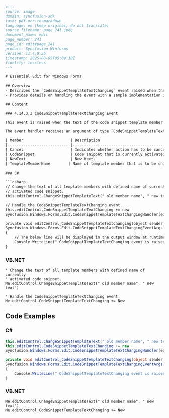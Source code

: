 ```html
<!-- 
source: image
domain: syncfusion-sdk
task: pdf-ocr-to-markdown
language: en (keep original; do not translate)
source_filename: page_241.jpeg
document_name: edit
page_number: 241
page_id: edit#page_241
product: Syncfusion Winforms
version: 11.4.0.26
timestamp: 2025-08-09T05:09:10Z
fidelity: lossless
-->

# Essential Edit for Windows Forms

## Overview
- Describes the `CodeSnippetTemplateTextChanging` event raised when the text of a code snippet template member is about to change.
- Provides details on handling the event with a sample implementation in C# and VB.NET.

## Content

### 4.14.3.3 CodeSnippetTemplateTextChanging Event

This event is raised when the text of the code snippet template member is to be changed.

The event handler receives an argument of type `CodeSnippetTemplateTextChangingEventArgs`. The following `CodeSnippetTemplateTextChangingEventArgs` members provide information specific to this event:

| Member                     | Description                                      |
|----------------------------|--------------------------------------------------|
| Cancel                     | Indicates whether action has to be canceled.    |
| CodeSnippet                | Code snippet that is currently activated.        |
| NewText                    | New text.                                        |
| TemplateMemberName        | Name of template member that is to be changed.   |

### C#

```csharp
// Change the text of all template members with defined name of currently
// activated code snippet.
this.editControl.ChangeSnippetTemplateText(" old member name", " new text");

// Handle the CodeSnippetTemplateTextChanging event.
this.editControl.CodeSnippetTemplateTextChanging += new
Syncfusion.Windows.Forms.Edit.CodeSnippetTemplateTextChangingHandler(editControl_CodeSnippetTemplateTextChanging);

private void editControl_CodeSnippetTemplateTextChanging(object sender,
Syncfusion.Windows.Forms.Edit.CodeSnippetTemplateTextChangingEventArgs e)
{
    // The below line will be displayed in the output window at runtime.
    Console.WriteLine(" CodeSnippetTemplateTextChanging event is raised ");
}
```

### VB.NET

```vbnet
' Change the text of all template members with defined name of currently
' activated code snippet.
Me.editControl.ChangeSnippetTemplateText(" old member name", " new text")

' Handle the CodeSnippetTemplateTextChanging event.
Me.editControl.CodeSnippetTemplateTextChanging += New
```

## Code Examples

### C#

```csharp
this.editControl.ChangeSnippetTemplateText(" old member name", " new text");
this.editControl.CodeSnippetTemplateTextChanging += new
Syncfusion.Windows.Forms.Edit.CodeSnippetTemplateTextChangingHandler(editControl_CodeSnippetTemplateTextChanging);

private void editControl_CodeSnippetTemplateTextChanging(object sender,
Syncfusion.Windows.Forms.Edit.CodeSnippetTemplateTextChangingEventArgs e)
{
    Console.WriteLine(" CodeSnippetTemplateTextChanging event is raised ");
}
```

### VB.NET

```vbnet
Me.editControl.ChangeSnippetTemplateText(" old member name", " new text")
Me.editControl.CodeSnippetTemplateTextChanging += New
```

<!-- tags: [Syncfusion Winforms, CodeSnippetTemplateTextChanging, Event, C#, VB.NET, Version 11.4.0.26] keywords: [code snippet, template text, text changing, event handler, event arguments, Syncfusion.Windows.Forms.Edit, CodeSnippetTemplateTextChangingEventArgs] -->
```